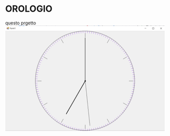 # OROLOGIO
questo prgetto 
![](https://github.com/Tomm12341/orologio/blob/master/OROLOGIO%20SCREEN.PNG)
